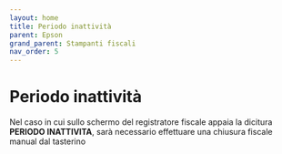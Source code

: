 ```yaml
---
layout: home
title: Periodo inattività
parent: Epson
grand_parent: Stampanti fiscali
nav_order: 5
---
```


# Periodo inattività
Nel caso in cui sullo schermo del registratore fiscale appaia la dicitura **PERIODO INATTIVITA**, sarà necessario effettuare una chiusura fiscale manual dal tasterino
